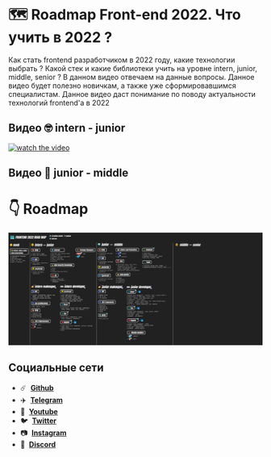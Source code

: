 # 🗺️ Roadmap Front-end 2022. Что учить в 2022 ?

Как стать frontend разработчиком в 2022 году, какие технологии выбрать ? Какой стек и какие библиотеки учить на уровне intern, junior, middle, senior ? В данном видео отвечаем на данные вопросы. Данное видео будет полезно новичкам, а также уже сформировавшимся специалистам. Данное видео даст понимание по поводу актуальности технологий frontend'а в 2022

## Видео 🤓 intern - junior

[![watch the video](https://img.youtube.com/vi/bNM9TFsSJHA/maxresdefault.jpg)](https://youtu.be/bNM9TFsSJHA)

## Видео 🤖 junior - middle

# 👇 Roadmap

![🗺️ Roadmap Front-end 2022](./roadmap2022.jpg)

## Социальные сети

- :comet: &nbsp;**[Github](https://github.com/debabin)**
- :airplane: &nbsp;**[Telegram](https://t.me/techdnevnik)**
- :popcorn: &nbsp;**[Youtube](https://www.youtube.com/channel/UCYimO7BCUwdGiaCXlwG-rLw)**
- :bird: &nbsp;**[Twitter](https://twitter.com/db_dzo)**
- :camera: &nbsp;**[Instagram](https://www.instagram.com/db_babin/)**
- :robot: &nbsp;**[Discord](https://discordapp.com/users/181376683046076416/)**
